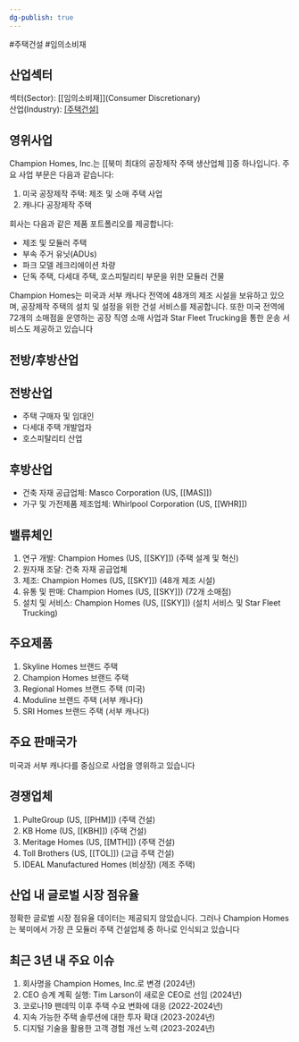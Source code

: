 ```yaml
---
dg-publish: true
---
```

#주택건설 #임의소비재 

## 산업섹터

섹터(Sector): [[임의소비재]](Consumer Discretionary)  
산업(Industry): [[주택건설]](Homebuilding)

## 영위사업

Champion Homes, Inc.는 [[북미 최대의 공장제작 주택 생산업체 ]]중 하나입니다. 주요 사업 부문은 다음과 같습니다:

1. 미국 공장제작 주택: 제조 및 소매 주택 사업
2. 캐나다 공장제작 주택

회사는 다음과 같은 제품 포트폴리오를 제공합니다:

- 제조 및 모듈러 주택
- 부속 주거 유닛(ADUs)
- 파크 모델 레크리에이션 차량
- 단독 주택, 다세대 주택, 호스피탈리티 부문을 위한 모듈러 건물

Champion Homes는 미국과 서부 캐나다 전역에 48개의 제조 시설을 보유하고 있으며, 공장제작 주택의 설치 및 설정을 위한 건설 서비스를 제공합니다. 또한 미국 전역에 72개의 소매점을 운영하는 공장 직영 소매 사업과 Star Fleet Trucking을 통한 운송 서비스도 제공하고 있습니다

## 전방/후방산업

## 전방산업

- 주택 구매자 및 임대인
- 다세대 주택 개발업자
- 호스피탈리티 산업

## 후방산업

- 건축 자재 공급업체: Masco Corporation (US, [[MAS]])
- 가구 및 가전제품 제조업체: Whirlpool Corporation (US, [[WHR]])

## 밸류체인

1. 연구 개발: Champion Homes (US, [[SKY]]) (주택 설계 및 혁신)
2. 원자재 조달: 건축 자재 공급업체
3. 제조: Champion Homes (US, [[SKY]]) (48개 제조 시설)
4. 유통 및 판매: Champion Homes (US, [[SKY]]) (72개 소매점)
5. 설치 및 서비스: Champion Homes (US, [[SKY]]) (설치 서비스 및 Star Fleet Trucking)

## 주요제품

1. Skyline Homes 브랜드 주택
2. Champion Homes 브랜드 주택
3. Regional Homes 브랜드 주택 (미국)
4. Moduline 브랜드 주택 (서부 캐나다)
5. SRI Homes 브랜드 주택 (서부 캐나다)

## 주요 판매국가

미국과 서부 캐나다를 중심으로 사업을 영위하고 있습니다

## 경쟁업체

1. PulteGroup (US, [[PHM]]) (주택 건설)
2. KB Home (US, [[KBH]]) (주택 건설)
3. Meritage Homes (US, [[MTH]]) (주택 건설)
4. Toll Brothers (US, [[TOL]]) (고급 주택 건설)
5. IDEAL Manufactured Homes (비상장) (제조 주택)

## 산업 내 글로벌 시장 점유율

정확한 글로벌 시장 점유율 데이터는 제공되지 않았습니다. 그러나 Champion Homes는 북미에서 가장 큰 모듈러 주택 건설업체 중 하나로 인식되고 있습니다

## 최근 3년 내 주요 이슈

1. 회사명을 Champion Homes, Inc.로 변경 (2024년)
2. CEO 승계 계획 실행: Tim Larson이 새로운 CEO로 선임 (2024년)
3. 코로나19 팬데믹 이후 주택 수요 변화에 대응 (2022-2024년)
4. 지속 가능한 주택 솔루션에 대한 투자 확대 (2023-2024년)
5. 디지털 기술을 활용한 고객 경험 개선 노력 (2023-2024년)